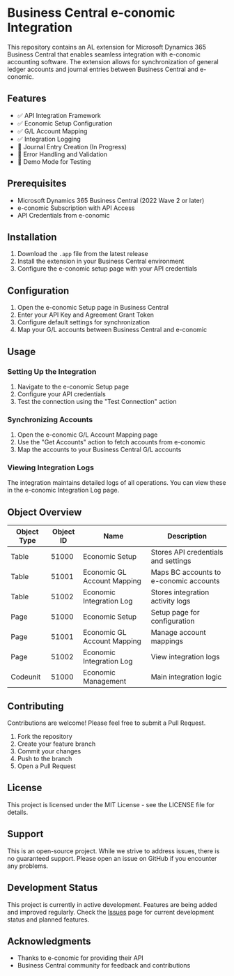 # Business Central e-conomic Integration

This repository contains an AL extension for Microsoft Dynamics 365 Business Central that enables seamless integration with e-conomic accounting software. The extension allows for synchronization of general ledger accounts and journal entries between Business Central and e-conomic.

## Features

- ✅ API Integration Framework
- ✅ Economic Setup Configuration
- ✅ G/L Account Mapping
- ✅ Integration Logging
- 🚧 Journal Entry Creation (In Progress)
- 🚧 Error Handling and Validation
- 🚧 Demo Mode for Testing

## Prerequisites

- Microsoft Dynamics 365 Business Central (2022 Wave 2 or later)
- e-conomic Subscription with API Access
- API Credentials from e-conomic

## Installation

1. Download the `.app` file from the latest release
2. Install the extension in your Business Central environment
3. Configure the e-conomic setup page with your API credentials

## Configuration

1. Open the e-conomic Setup page in Business Central
2. Enter your API Key and Agreement Grant Token
3. Configure default settings for synchronization
4. Map your G/L accounts between Business Central and e-conomic

## Usage

### Setting Up the Integration

1. Navigate to the e-conomic Setup page
2. Configure your API credentials
3. Test the connection using the "Test Connection" action

### Synchronizing Accounts

1. Open the e-conomic G/L Account Mapping page
2. Use the "Get Accounts" action to fetch accounts from e-conomic
3. Map the accounts to your Business Central G/L accounts

### Viewing Integration Logs

The integration maintains detailed logs of all operations. You can view these in the e-conomic Integration Log page.

## Object Overview

| Object Type | Object ID | Name | Description |
|------------|-----------|------|-------------|
| Table | 51000 | Economic Setup | Stores API credentials and settings |
| Table | 51001 | Economic GL Account Mapping | Maps BC accounts to e-conomic accounts |
| Table | 51002 | Economic Integration Log | Stores integration activity logs |
| Page | 51000 | Economic Setup | Setup page for configuration |
| Page | 51001 | Economic GL Account Mapping | Manage account mappings |
| Page | 51002 | Economic Integration Log | View integration logs |
| Codeunit | 51000 | Economic Management | Main integration logic |

## Contributing

Contributions are welcome! Please feel free to submit a Pull Request.

1. Fork the repository
2. Create your feature branch
3. Commit your changes
4. Push to the branch
5. Open a Pull Request

## License

This project is licensed under the MIT License - see the LICENSE file for details.

## Support

This is an open-source project. While we strive to address issues, there is no guaranteed support. Please open an issue on GitHub if you encounter any problems.

## Development Status

This project is currently in active development. Features are being added and improved regularly. Check the [Issues](../../issues) page for current development status and planned features.

## Acknowledgments

- Thanks to e-conomic for providing their API
- Business Central community for feedback and contributions
